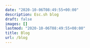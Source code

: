 ```yaml
---
date: "2020-10-06T08:49:55+00:00"
description: Esc.sh blog
draft: false
images: []
lastmod: "2020-10-06T08:49:55+00:00"
title: Blog
url: /blog
---
```

